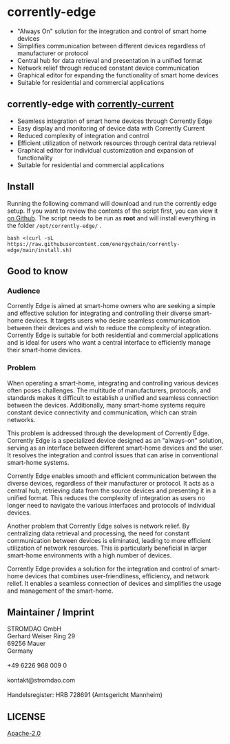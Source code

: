# corrently-edge
- "Always On" solution for the integration and control of smart home devices
- Simplifies communication between different devices regardless of manufacturer or protocol
- Central hub for data retrieval and presentation in a unified format
- Network relief through reduced constant device communication
- Graphical editor for expanding the functionality of smart home devices
- Suitable for residential and commercial applications

## corrently-edge with [corrently-current](https://github.com/energychain/corrently-current)
- Seamless integration of smart home devices through Corrently Edge
- Easy display and monitoring of device data with Corrently Current
- Reduced complexity of integration and control
- Efficient utilization of network resources through central data retrieval
- Graphical editor for individual customization and expansion of functionality
- Suitable for residential and commercial applications

## Install 
Running the following command will download and run the corrently edge setup. If you want to review the contents of the script first, you can view it [on Github](https://github.com/energychain/corrently-edge/blob/main/install.sh). The script needs to be run as **root** and will install everything in the folder `/opt/corrently-edge/` .

```
bash <(curl -sL https://raw.githubusercontent.com/energychain/corrently-edge/main/install.sh)
```

## Good to know
### Audience

Corrently Edge is aimed at smart-home owners who are seeking a simple and effective solution for integrating and controlling their diverse smart-home devices. It targets users who desire seamless communication between their devices and wish to reduce the complexity of integration. Corrently Edge is suitable for both residential and commercial applications and is ideal for users who want a central interface to efficiently manage their smart-home devices.

### Problem

When operating a smart-home, integrating and controlling various devices often poses challenges. The multitude of manufacturers, protocols, and standards makes it difficult to establish a unified and seamless connection between the devices. Additionally, many smart-home systems require constant device connectivity and communication, which can strain networks.

This problem is addressed through the development of Corrently Edge. Corrently Edge is a specialized device designed as an "always-on" solution, serving as an interface between different smart-home devices and the user. It resolves the integration and control issues that can arise in conventional smart-home systems.

Corrently Edge enables smooth and efficient communication between the diverse devices, regardless of their manufacturer or protocol. It acts as a central hub, retrieving data from the source devices and presenting it in a unified format. This reduces the complexity of integration as users no longer need to navigate the various interfaces and protocols of individual devices.

Another problem that Corrently Edge solves is network relief. By centralizing data retrieval and processing, the need for constant communication between devices is eliminated, leading to more efficient utilization of network resources. This is particularly beneficial in larger smart-home environments with a high number of devices.

Corrently Edge provides a solution for the integration and control of smart-home devices that combines user-friendliness, efficiency, and network relief. It enables a seamless connection of devices and simplifies the usage and management of the smart-home.

## Maintainer / Imprint

<addr>
STROMDAO GmbH  <br/>
Gerhard Weiser Ring 29  <br/>
69256 Mauer  <br/>
Germany  <br/>
  <br/>
+49 6226 968 009 0  <br/>
  <br/>
kontakt@stromdao.com  <br/>
  <br/>
Handelsregister: HRB 728691 (Amtsgericht Mannheim)
</addr>


## LICENSE
[Apache-2.0](LICENSE)
